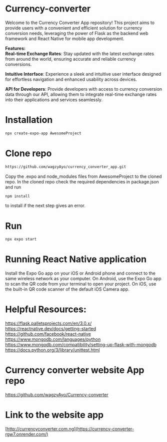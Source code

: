 # Currency-converter
Welcome to the Currency Converter App repository! This project aims to provide users with a convenient and efficient solution for currency conversion needs, leveraging the power of Flask as the backend web framework and React Native for mobile app development.

<b> Features:</b>
<br>
 **Real-time Exchange Rates**: 
 Stay updated with the latest exchange rates from around the world, ensuring accurate and reliable currency conversions.

 **Intuitive Interface**: 
 Experience a sleek and intuitive user interface designed for effortless navigation and enhanced usability across devices.

 **API for Developers**: 
 Provide developers with access to currency conversion data through our API, allowing them to integrate real-time exchange rates into their applications and services 
 seamlessly.


# Installation

``` bash 
npx create-expo-app AwesomeProject
```

# Clone repo

``` bash
https://github.com/wagzyAyo/currency_converter_app.git
```
Copy the .expo and node_modules files from AwesomeProject to the cloned repo.
In the cloned repo check the required dependencies in package.json and 
run 
``` bash
npm install
```
 to install if the next step gives an error.

#  Run

``` bash
npx expo start
```

# Running React Native application

Install the Expo Go app on your iOS or Android phone and connect to the same wireless network as your computer. On Android, use the Expo Go app to scan the QR code from your terminal to open your project. On iOS, use the built-in QR code scanner of the default iOS Camera app.

# Helpful Resources:

https://flask.palletsprojects.com/en/3.0.x/<br>
https://reactnative.dev/docs/getting-started<br>
https://github.com/facebook/react-native<br>
https://www.mongodb.com/languages/python<br>
https://www.mongodb.com/compatibility/setting-up-flask-with-mongodb<br>
https://docs.python.org/3/library/unittest.html


# Currency converter website App repo

https://github.com/wagzyAyo/Currency-converter


# Link to the website app

[http://currencyconverter.com.ng](https://currency-converter-rgw7.onrender.com/)
